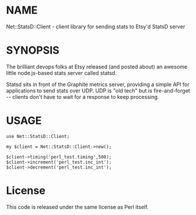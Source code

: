 # NAME

Net::StatsD::Client - client library for sending stats to Etsy'd StatsD server

# SYNOPSIS

The brilliant devops folks at Etsy released (and posted about) an awesome little node.js-based stats server called statsd.

Statsd sits in front of the Graphite metrics server, providing a simple API for applications to send stats over UDP. UDP is "old tech" but is fire-and-forget -- clients don't have to wait for a response to keep processing.

# USAGE

    use Net::StatsD::Client;

    my $client = Net::StatsD::Client->new();

    $client->timing('perl_test.timing',500);
    $client->increment('perl_test.inc_int');
    $client->decrement('perl_test.inc_int');

# License

This code is released under the same license as Perl itself.